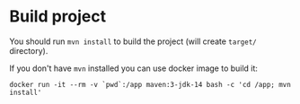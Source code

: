# Build project
You should run `mvn install` to build the project (will create `target/` directory).

If you don't have `mvn` installed you can use docker image to build it:
```
docker run -it --rm -v `pwd`:/app maven:3-jdk-14 bash -c 'cd /app; mvn install'
```
